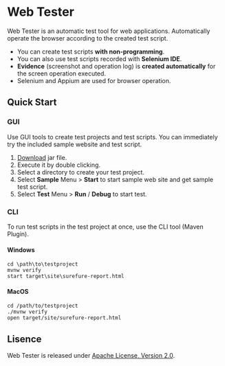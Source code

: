 # Web Tester

Web Tester is an automatic test tool for web applications. Automatically operate the browser according to the created test script. 

* You can create test scripts **with non-programming**.
* You can also use test scripts recorded with **Selenium IDE**.
* **Evidence** (screenshot and operation log) is **created automatically** for the screen operation executed.
* Selenium and Appium are used for browser operation.


## Quick Start

### GUI 

Use GUI tools to create test projects and test scripts.
You can immediately try the included sample website and test script.

1. [Download](https://repo.maven.apache.org/maven2/io/sitoolkit/wt/sit-wt-app/3.0.0-alpha.2/sit-wt-app-3.0.0-alpha.2.jar) jar file.
1. Execute it by double clicking.
1. Select a directory to create your test project.
1. Select **Sample** Menu > **Start** to start sample web site and get sample test script.
1. Select **Test** Menu > **Run** / **Debug** to start test.


### CLI

To run test scripts in the test project at once, use the CLI tool (Maven Plugin).

#### Windows

```
cd \path\to\testproject
mvnw verify
start target\site\surefure-report.html
```

#### MacOS

```
cd /path/to/testproject
./mvnw verify
open target/site/surefure-report.html
```


## Lisence

Web Tester is released under [Apache License, Version 2.0](http://www.apache.org/licenses/LICENSE-2.0).
